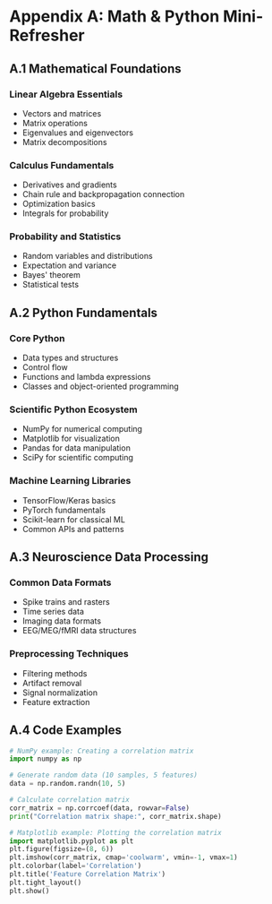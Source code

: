 # Appendix A: Math & Python Mini-Refresher

## A.1 Mathematical Foundations

### Linear Algebra Essentials
- Vectors and matrices
- Matrix operations
- Eigenvalues and eigenvectors
- Matrix decompositions

### Calculus Fundamentals
- Derivatives and gradients
- Chain rule and backpropagation connection
- Optimization basics
- Integrals for probability

### Probability and Statistics
- Random variables and distributions
- Expectation and variance
- Bayes' theorem
- Statistical tests

## A.2 Python Fundamentals

### Core Python
- Data types and structures
- Control flow
- Functions and lambda expressions
- Classes and object-oriented programming

### Scientific Python Ecosystem
- NumPy for numerical computing
- Matplotlib for visualization
- Pandas for data manipulation
- SciPy for scientific computing

### Machine Learning Libraries
- TensorFlow/Keras basics
- PyTorch fundamentals
- Scikit-learn for classical ML
- Common APIs and patterns

## A.3 Neuroscience Data Processing

### Common Data Formats
- Spike trains and rasters
- Time series data
- Imaging data formats
- EEG/MEG/fMRI data structures

### Preprocessing Techniques
- Filtering methods
- Artifact removal
- Signal normalization
- Feature extraction

## A.4 Code Examples

```python
# NumPy example: Creating a correlation matrix
import numpy as np

# Generate random data (10 samples, 5 features)
data = np.random.randn(10, 5)

# Calculate correlation matrix
corr_matrix = np.corrcoef(data, rowvar=False)
print("Correlation matrix shape:", corr_matrix.shape)

# Matplotlib example: Plotting the correlation matrix
import matplotlib.pyplot as plt
plt.figure(figsize=(8, 6))
plt.imshow(corr_matrix, cmap='coolwarm', vmin=-1, vmax=1)
plt.colorbar(label='Correlation')
plt.title('Feature Correlation Matrix')
plt.tight_layout()
plt.show()
```